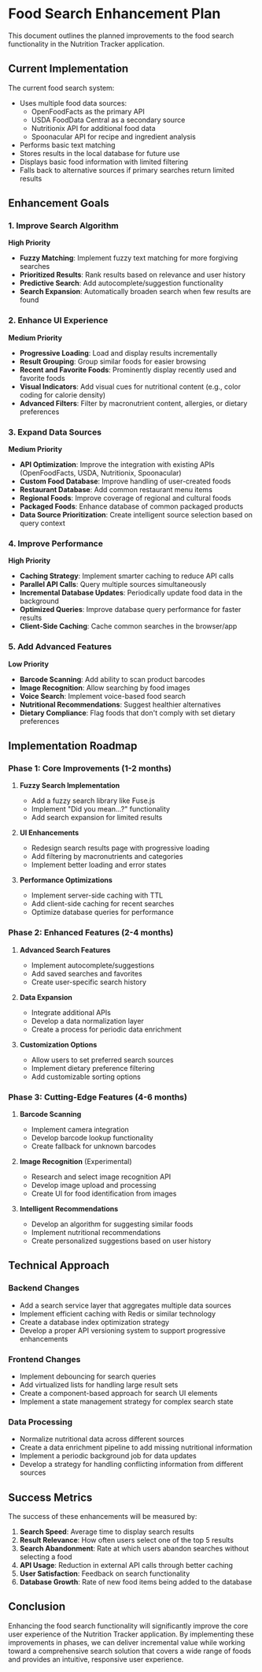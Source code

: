 # Food Search Enhancement Plan

This document outlines the planned improvements to the food search functionality in the Nutrition Tracker application.

## Current Implementation

The current food search system:
- Uses multiple food data sources:
  - OpenFoodFacts as the primary API
  - USDA FoodData Central as a secondary source
  - Nutritionix API for additional food data
  - Spoonacular API for recipe and ingredient analysis
- Performs basic text matching
- Stores results in the local database for future use
- Displays basic food information with limited filtering
- Falls back to alternative sources if primary searches return limited results

## Enhancement Goals

### 1. Improve Search Algorithm

**High Priority**

- **Fuzzy Matching**: Implement fuzzy text matching for more forgiving searches
- **Prioritized Results**: Rank results based on relevance and user history
- **Predictive Search**: Add autocomplete/suggestion functionality
- **Search Expansion**: Automatically broaden search when few results are found

### 2. Enhance UI Experience

**Medium Priority**

- **Progressive Loading**: Load and display results incrementally
- **Result Grouping**: Group similar foods for easier browsing
- **Recent and Favorite Foods**: Prominently display recently used and favorite foods
- **Visual Indicators**: Add visual cues for nutritional content (e.g., color coding for calorie density)
- **Advanced Filters**: Filter by macronutrient content, allergies, or dietary preferences

### 3. Expand Data Sources

**Medium Priority**

- **API Optimization**: Improve the integration with existing APIs (OpenFoodFacts, USDA, Nutritionix, Spoonacular)
- **Custom Food Database**: Improve handling of user-created foods
- **Restaurant Database**: Add common restaurant menu items
- **Regional Foods**: Improve coverage of regional and cultural foods
- **Packaged Foods**: Enhance database of common packaged products
- **Data Source Prioritization**: Create intelligent source selection based on query context

### 4. Improve Performance

**High Priority**

- **Caching Strategy**: Implement smarter caching to reduce API calls
- **Parallel API Calls**: Query multiple sources simultaneously
- **Incremental Database Updates**: Periodically update food data in the background
- **Optimized Queries**: Improve database query performance for faster results
- **Client-Side Caching**: Cache common searches in the browser/app

### 5. Add Advanced Features

**Low Priority**

- **Barcode Scanning**: Add ability to scan product barcodes
- **Image Recognition**: Allow searching by food images
- **Voice Search**: Implement voice-based food search
- **Nutritional Recommendations**: Suggest healthier alternatives
- **Dietary Compliance**: Flag foods that don't comply with set dietary preferences

## Implementation Roadmap

### Phase 1: Core Improvements (1-2 months)

1. **Fuzzy Search Implementation**
   - Add a fuzzy search library like Fuse.js
   - Implement "Did you mean...?" functionality
   - Add search expansion for limited results

2. **UI Enhancements**
   - Redesign search results page with progressive loading
   - Add filtering by macronutrients and categories
   - Implement better loading and error states

3. **Performance Optimizations**
   - Implement server-side caching with TTL
   - Add client-side caching for recent searches
   - Optimize database queries for performance

### Phase 2: Enhanced Features (2-4 months)

1. **Advanced Search Features**
   - Implement autocomplete/suggestions
   - Add saved searches and favorites
   - Create user-specific search history

2. **Data Expansion**
   - Integrate additional APIs
   - Develop a data normalization layer
   - Create a process for periodic data enrichment

3. **Customization Options**
   - Allow users to set preferred search sources
   - Implement dietary preference filtering
   - Add customizable sorting options

### Phase 3: Cutting-Edge Features (4-6 months)

1. **Barcode Scanning**
   - Implement camera integration
   - Develop barcode lookup functionality
   - Create fallback for unknown barcodes

2. **Image Recognition** (Experimental)
   - Research and select image recognition API
   - Develop image upload and processing
   - Create UI for food identification from images

3. **Intelligent Recommendations**
   - Develop an algorithm for suggesting similar foods
   - Implement nutritional recommendations
   - Create personalized suggestions based on user history

## Technical Approach

### Backend Changes

- Add a search service layer that aggregates multiple data sources
- Implement efficient caching with Redis or similar technology
- Create a database index optimization strategy
- Develop a proper API versioning system to support progressive enhancements

### Frontend Changes

- Implement debouncing for search queries
- Add virtualized lists for handling large result sets
- Create a component-based approach for search UI elements
- Implement a state management strategy for complex search state

### Data Processing

- Normalize nutritional data across different sources
- Create a data enrichment pipeline to add missing nutritional information
- Implement a periodic background job for data updates
- Develop a strategy for handling conflicting information from different sources

## Success Metrics

The success of these enhancements will be measured by:

1. **Search Speed**: Average time to display search results
2. **Result Relevance**: How often users select one of the top 5 results
3. **Search Abandonment**: Rate at which users abandon searches without selecting a food
4. **API Usage**: Reduction in external API calls through better caching
5. **User Satisfaction**: Feedback on search functionality
6. **Database Growth**: Rate of new food items being added to the database

## Conclusion

Enhancing the food search functionality will significantly improve the core user experience of the Nutrition Tracker application. By implementing these improvements in phases, we can deliver incremental value while working toward a comprehensive search solution that covers a wide range of foods and provides an intuitive, responsive user experience.